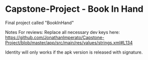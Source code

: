 # Capstone-Project - Book In Hand
Final project called "BookInHand"

Notes For reviews:
Replace all necessary dev keys here: https://github.com/JonathanImperato/Capstone-Project/blob/master/app/src/main/res/values/strings.xml#L134

Identity will only works if the apk version is released with signature.
